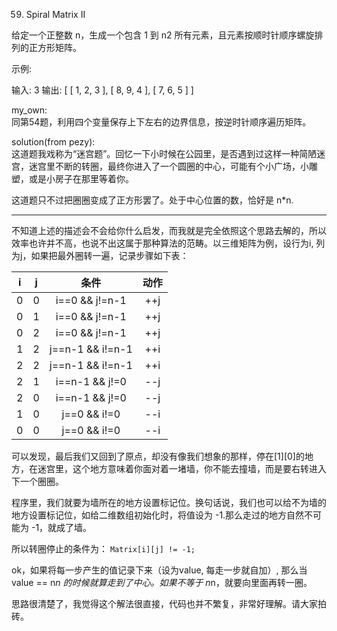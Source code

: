 59. Spiral Matrix II

给定一个正整数 n，生成一个包含 1 到 n2 所有元素，且元素按顺时针顺序螺旋排列的正方形矩阵。

示例:

输入: 3
输出:
[
 [ 1, 2, 3 ],
 [ 8, 9, 4 ],
 [ 7, 6, 5 ]
]

my_own:  
同第54题，利用四个变量保存上下左右的边界信息，按逆时针顺序遍历矩阵。

solution(from pezy):  
这道题我戏称为“迷宫题”。回忆一下小时候在公园里，是否遇到过这样一种简陋迷宫，迷宫里不断的转圈，最终你进入了一个圆圈的中心，可能有个小广场，小雕塑，或是小房子在那里等着你。

这道题只不过把圈圈变成了正方形罢了。处于中心位置的数，恰好是 n*n.

-----

不知道上述的描述会不会给你什么启发，而我就是完全依照这个思路去解的，所以效率也许并不高，也说不出这属于那种算法的范畴。以三维矩阵为例，设行为i, 列为j，如果把最外圈转一遍，记录步骤如下表：

|i|j|条件|动作|
|:-:|:-:|:-:|:-:|
|0|0|i==0 && j!=n-1|++j|
|0|1|i==0 && j!=n-1|++j|
|0|2|i==0 && j!=n-1|++j|
|1|2|j==n-1 && i!=n-1|++i|
|2|2|j==n-1 && i!=n-1|++i|
|2|1|i==n-1 && j!=0|--j|
|2|0|i==n-1 && j!=0|--j|
|1|0|j==0 && i!=0|--i|
|0|0|j==0 && i!=0|--i|

可以发现，最后我们又回到了原点，却没有像我们想象的那样，停在[1][0]的地方，在迷宫里，这个地方意味着你面对着一堵墙，你不能去撞墙，而是要右转进入下一个圈圈。

程序里，我们就要为墙所在的地方设置标记位。换句话说，我们也可以给不为墙的地方设置标记位，如给二维数组初始化时，将值设为 -1.那么走过的地方自然不可能为 -1，就成了墙。

所以转圈停止的条件为： `Matrix[i][j] != -1;`

ok，如果将每一步产生的值记录下来（设为value, 每走一步就自加）, 那么当 value == n*n 的时候就算走到了中心。如果不等于 n*n，就要向里面再转一圈。

思路很清楚了，我觉得这个解法很直接，代码也并不繁复，非常好理解。请大家拍砖。

